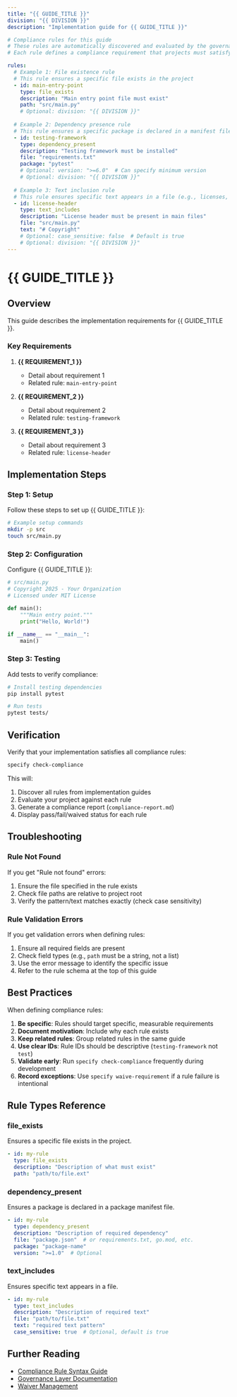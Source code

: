 ```yaml
---
title: "{{ GUIDE_TITLE }}"
division: "{{ DIVISION }}"
description: "Implementation guide for {{ GUIDE_TITLE }}"

# Compliance rules for this guide
# These rules are automatically discovered and evaluated by the governance layer
# Each rule defines a compliance requirement that projects must satisfy

rules:
  # Example 1: File existence rule
  # This rule ensures a specific file exists in the project
  - id: main-entry-point
    type: file_exists
    description: "Main entry point file must exist"
    path: "src/main.py"
    # Optional: division: "{{ DIVISION }}"
  
  # Example 2: Dependency presence rule
  # This rule ensures a specific package is declared in a manifest file
  - id: testing-framework
    type: dependency_present
    description: "Testing framework must be installed"
    file: "requirements.txt"
    package: "pytest"
    # Optional: version: ">=6.0"  # Can specify minimum version
    # Optional: division: "{{ DIVISION }}"
  
  # Example 3: Text inclusion rule
  # This rule ensures specific text appears in a file (e.g., licenses, imports, config)
  - id: license-header
    type: text_includes
    description: "License header must be present in main files"
    file: "src/main.py"
    text: "# Copyright"
    # Optional: case_sensitive: false  # Default is true
    # Optional: division: "{{ DIVISION }}"
---
```


# {{ GUIDE_TITLE }}

## Overview

This guide describes the implementation requirements for {{ GUIDE_TITLE }}.

### Key Requirements

1. **{{ REQUIREMENT_1 }}**
   - Detail about requirement 1
   - Related rule: `main-entry-point`

2. **{{ REQUIREMENT_2 }}**
   - Detail about requirement 2
   - Related rule: `testing-framework`

3. **{{ REQUIREMENT_3 }}**
   - Detail about requirement 3
   - Related rule: `license-header`

## Implementation Steps

### Step 1: Setup

Follow these steps to set up {{ GUIDE_TITLE }}:

```bash
# Example setup commands
mkdir -p src
touch src/main.py
```

### Step 2: Configuration

Configure {{ GUIDE_TITLE }}:

```python
# src/main.py
# Copyright 2025 - Your Organization
# Licensed under MIT License

def main():
    """Main entry point."""
    print("Hello, World!")

if __name__ == "__main__":
    main()
```

### Step 3: Testing

Add tests to verify compliance:

```bash
# Install testing dependencies
pip install pytest

# Run tests
pytest tests/
```

## Verification

Verify that your implementation satisfies all compliance rules:

```bash
specify check-compliance
```

This will:
1. Discover all rules from implementation guides
2. Evaluate your project against each rule
3. Generate a compliance report (`compliance-report.md`)
4. Display pass/fail/waived status for each rule

## Troubleshooting

### Rule Not Found

If you get "Rule not found" errors:

1. Ensure the file specified in the rule exists
2. Check file paths are relative to project root
3. Verify the pattern/text matches exactly (check case sensitivity)

### Rule Validation Errors

If you get validation errors when defining rules:

1. Ensure all required fields are present
2. Check field types (e.g., `path` must be a string, not a list)
3. Use the error message to identify the specific issue
4. Refer to the rule schema at the top of this guide

## Best Practices

When defining compliance rules:

1. **Be specific**: Rules should target specific, measurable requirements
2. **Document motivation**: Include why each rule exists
3. **Keep related rules**: Group related rules in the same guide
4. **Use clear IDs**: Rule IDs should be descriptive (`testing-framework` not `test`)
5. **Validate early**: Run `specify check-compliance` frequently during development
6. **Record exceptions**: Use `specify waive-requirement` if a rule failure is intentional

## Rule Types Reference

### file_exists
Ensures a specific file exists in the project.
```yaml
- id: my-rule
  type: file_exists
  description: "Description of what must exist"
  path: "path/to/file.ext"
```

### dependency_present
Ensures a package is declared in a package manifest file.
```yaml
- id: my-rule
  type: dependency_present
  description: "Description of required dependency"
  file: "package.json"  # or requirements.txt, go.mod, etc.
  package: "package-name"
  version: ">=1.0"  # Optional
```

### text_includes
Ensures specific text appears in a file.
```yaml
- id: my-rule
  type: text_includes
  description: "Description of required text"
  file: "path/to/file.txt"
  text: "required text pattern"
  case_sensitive: true  # Optional, default is true
```

## Further Reading

- [Compliance Rule Syntax Guide](https://github.com/yousourceinc/ys-spec-kit/docs/rule-syntax.md)
- [Governance Layer Documentation](https://github.com/yousourceinc/ys-spec-kit/docs/governance-layer.md)
- [Waiver Management](https://github.com/yousourceinc/ys-spec-kit/docs/waivers.md)
